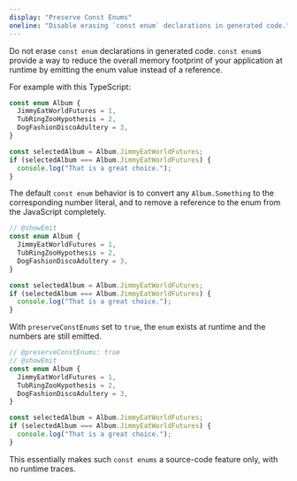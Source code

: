 ```yaml
---
display: "Preserve Const Enums"
oneline: "Disable erasing `const enum` declarations in generated code."
---
```


Do not erase `const enum` declarations in generated code. `const enum`s provide a way to reduce the overall memory footprint
of your application at runtime by emitting the enum value instead of a reference.

For example with this TypeScript:

```ts twoslash
const enum Album {
  JimmyEatWorldFutures = 1,
  TubRingZooHypothesis = 2,
  DogFashionDiscoAdultery = 3,
}

const selectedAlbum = Album.JimmyEatWorldFutures;
if (selectedAlbum === Album.JimmyEatWorldFutures) {
  console.log("That is a great choice.");
}
```

The default `const enum` behavior is to convert any `Album.Something` to the corresponding number literal, and to remove a reference
to the enum from the JavaScript completely.

```ts twoslash
// @showEmit
const enum Album {
  JimmyEatWorldFutures = 1,
  TubRingZooHypothesis = 2,
  DogFashionDiscoAdultery = 3,
}

const selectedAlbum = Album.JimmyEatWorldFutures;
if (selectedAlbum === Album.JimmyEatWorldFutures) {
  console.log("That is a great choice.");
}
```

With `preserveConstEnums` set to `true`, the `enum` exists at runtime and the numbers are still emitted.

```ts twoslash
// @preserveConstEnums: true
// @showEmit
const enum Album {
  JimmyEatWorldFutures = 1,
  TubRingZooHypothesis = 2,
  DogFashionDiscoAdultery = 3,
}

const selectedAlbum = Album.JimmyEatWorldFutures;
if (selectedAlbum === Album.JimmyEatWorldFutures) {
  console.log("That is a great choice.");
}
```

This essentially makes such `const enums` a source-code feature only, with no runtime traces.
